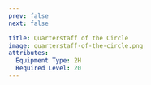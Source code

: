 ```yaml
---
prev: false
next: false

title: Quarterstaff of the Circle
image: quarterstaff-of-the-circle.png
attributes:
  Equipment Type: 2H
  Required Level: 20
---
```


<MyItemComponent :item=$frontmatter />

